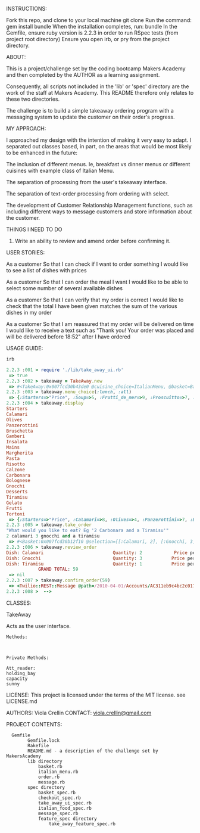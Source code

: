 INSTRUCTIONS:

Fork this repo, and clone to your local machine
	git clone <url>
Run the command: gem install bundle
When the installation completes, run: bundle
In the Gemfile, ensure ruby version is 2.2.3 in order to run RSpec tests (from project root directory)
Ensure you open irb, or pry from the project directory.

ABOUT:		

This is a project/challenge set by the coding bootcamp Makers Academy and then completed by the AUTHOR as a learning assignment.

Consequently, all scripts not included in the 'lib' or 'spec' directory are the work of the staff at Makers Academy.
This README therefore only relates to these two directories.

The challenge is to build a simple takeaway ordering program with a messaging system to update the customer on their order's progress.

MY APPROACH:

I approached my design with the intention of making it very easy to adapt. I separated out classes based, in part, on the areas that would be most likely to be enhanced in the future:

The inclusion of different menus. Ie, breakfast vs dinner menus or different cuisines with example class of Italian Menu.

The separation of processing from the user's takeaway interface.

The separation of text-order processing from ordering with select.

The development of Customer Relationship Management functions, such as including different ways to message customers and store information about the customer.

THINGS I NEED TO DO


1. Write an ability to review and amend order before confirming it.



USER STORIES:

As a customer
So that I can check if I want to order something
I would like to see a list of dishes with prices

As a customer
So that I can order the meal I want
I would like to be able to select some number of several available dishes

As a customer
So that I can verify that my order is correct
I would like to check that the total I have been given matches the sum of the various dishes in my order

As a customer
So that I am reassured that my order will be delivered on time
I would like to receive a text such as "Thank you! Your order was placed and will be delivered before 18:52" after I have ordered


USAGE GUIDE:
```ruby
irb

2.2.3 :001 > require './lib/take_away_ui.rb'
 => true
2.2.3 :002 > takeaway = TakeAway.new
 => #<TakeAway:0x007fcd30b43de0 @cuisine_choice=ItalianMenu, @basket=Basket, @order=Order, @selection=[], @price=0>
2.2.3 :003 > takeaway.menu_choice(:lunch, :all)
 => {:Starters=>"Price", :Soup=>5, :Frutti_de_mer=>9, :Proscuitto=>7, :Capocollo=>9, :Mains=>"Price", :Focaccia=>10, :Calzone=>10, :Penne=>11, :Margherita=>13, :Lasagne=>13, :Desserts=>"Price", :Pannacotta=>7, :Semi_fresso=>7, :Tiramisu=>10}
2.2.3 :004 > takeaway.display
Starters                                                                   Price
Calamari                                                                       8
Olives                                                                         4
Panzerottini                                                                   7
Bruschetta                                                                     6
Gamberi                                                                        9
Insalata                                                                       7
Mains                                                                      Price
Margherita                                                                    13
Pasta                                                                         12
Risotto                                                                       11
Calzone                                                                       10
Carbonara                                                                     12
Bolognese                                                                     12
Gnocchi                                                                       11
Desserts                                                                   Price
Tiramisu                                                                      10
Gelato                                                                         8
Frutti                                                                         9
Tortoni                                                                        9
 => {:Starters=>"Price", :Calamari=>8, :Olives=>4, :Panzerottini=>7, :Bruschetta=>6, :Gamberi=>9, :Insalata=>7, :Mains=>"Price", :Margherita=>13, :Pasta=>12, :Risotto=>11, :Calzone=>10, :Carbonara=>12, :Bolognese=>12, :Gnocchi=>11, :Desserts=>"Price", :Tiramisu=>10, :Gelato=>8, :Frutti=>9, :Tortoni=>9}
2.2.3 :005 > takeaway.take_order
"What would you like to eat? Eg '2 Carbonara and a Tiramisu'"
2 calamari 3 gnocchi and a tiramisu
 => #<Basket:0x007fcd30b12f10 @selection=[[:Calamari, 2], [:Gnocchi, 3], [:Tiramisu, 1]], @menu_choice={:Starters=>"Price", :Calamari=>8, :Olives=>4, :Panzerottini=>7, :Bruschetta=>6, :Gamberi=>9, :Insalata=>7, :Mains=>"Price", :Margherita=>13, :Pasta=>12, :Risotto=>11, :Calzone=>10, :Carbonara=>12, :Bolognese=>12, :Gnocchi=>11, :Desserts=>"Price", :Tiramisu=>10, :Gelato=>8, :Frutti=>9, :Tortoni=>9}>
2.2.3 :006 > takeaway.review_order
Dish: Calamari                          Quantity: 2            Price per dish: 8                               Total: 16
Dish: Gnocchi                           Quantity: 3           Price per dish: 11                               Total: 33
Dish: Tiramisu                          Quantity: 1           Price per dish: 10                               Total: 10
            GRAND TOTAL: 59             
 => nil
2.2.3 :007 > takeaway.confirm_order(59)
 => <Twilio::REST::Message @path=/2010-04-01/Accounts/AC311eb9c4bc2c0171b0fa8dbe12bc7e28/Messages/SM6a201068009c4c58828194bd9515c650>
2.2.3 :008 >  -->
```

CLASSES:

TakeAway

Acts as the user interface.

	Methods:



	Private Methods:

	Att_reader:
	holding_bay
	capacity
	sunny



LICENSE:	This project is licensed under the terms of the MIT license.
		see LICENSE.md

AUTHORS: 	Viola Crellin
CONTACT: 	viola.crellin@gmail.com

PROJECT CONTENTS:

      Gemfile
			Gemfile.lock
			Rakefile
			README.md - a description of the challenge set by MakersAcademy
			lib directory
				basket.rb
				italian_menu.rb
				order.rb
				message.rb
			spec directory
				basket_spec.rb
				checkout_spec.rb
				take_away_ui_spec.rb
				italian_food_spec.rb
				message_spec.rb
				feature_spec directory
					take_away_feature_spec.rb
